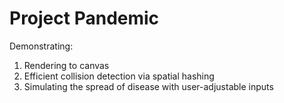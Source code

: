 Project Pandemic
==========================

Demonstrating:
  1. Rendering to canvas
  2. Efficient collision detection via spatial hashing
  3. Simulating the spread of disease with user-adjustable inputs
